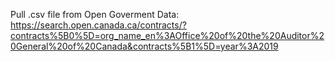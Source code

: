 Pull .csv file from Open Goverment Data:
https://search.open.canada.ca/contracts/?contracts%5B0%5D=org_name_en%3AOffice%20of%20the%20Auditor%20General%20of%20Canada&contracts%5B1%5D=year%3A2019
